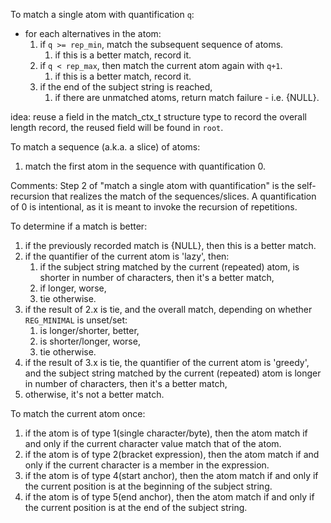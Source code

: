 
To match a single atom with quantification `q`:
- for each alternatives in the atom:
  1. if `q >= rep_min`, match the subsequent sequence of atoms.
     1. if this is a better match, record it.
  2. if `q < rep_max`, then match the current atom again with `q+1`.
     1. if this is a better match, record it.
  3. if the end of the subject string is reached,
     1. if there are unmatched atoms, return match failure - i.e. {NULL}.

idea: reuse a field in the match_ctx_t structure type to record the overall
length record, the reused field will be found in `root`.

To match a sequence (a.k.a. a slice) of atoms:
1. match the first atom in the sequence with quantification 0.

Comments:
Step 2 of "match a single atom with quantification" is the self-recursion
that realizes the match of the sequences/slices.
A quantification of 0 is intentional, as it is meant to invoke the
recursion of repetitions.

To determine if a match is better:
1. if the previously recorded match is {NULL}, then this is a better match.
2. if the quantifier of the current atom is 'lazy', then:
   1. if the subject string matched by the current (repeated) atom,
      is shorter in number of characters, then it's a better match,
   2. if longer, worse,
   3. tie otherwise.
3. if the result of 2.x is tie, and the overall match, depending on
   whether `REG_MINIMAL` is unset/set:
   1. is longer/shorter, better,
   2. is shorter/longer, worse,
   3. tie otherwise.
4. if the result of 3.x is tie, the quantifier of the current atom
   is 'greedy', and the subject string matched by the current (repeated)
   atom is longer in number of characters, then it's a better match,
5. otherwise, it's not a better match.

To match the current atom once:
1. if the atom is of type 1(single character/byte), then the atom match
   if and only if the current character value match that of the atom.
2. if the atom is of type 2(bracket expression), then the atom match
   if and only if the current character is a member in the expression.
3. if the atom is of type 4(start anchor), then the atom match
   if and only if the current position is at the beginning of
   the subject string.
4. if the atom is of type 5(end anchor), then the atom match
   if and only if the current position is at the end of the subject string.

